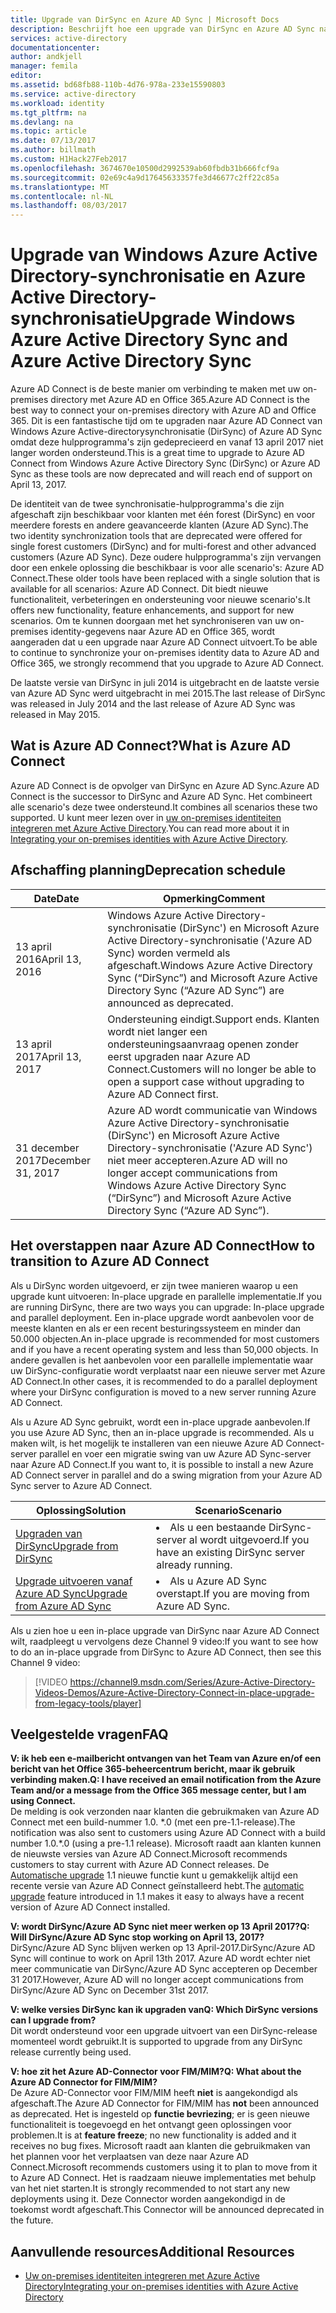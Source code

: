 ```yaml
---
title: Upgrade van DirSync en Azure AD Sync | Microsoft Docs
description: Beschrijft hoe een upgrade van DirSync en Azure AD Sync naar Azure AD Connect.
services: active-directory
documentationcenter: 
author: andkjell
manager: femila
editor: 
ms.assetid: bd68fb88-110b-4d76-978a-233e15590803
ms.service: active-directory
ms.workload: identity
ms.tgt_pltfrm: na
ms.devlang: na
ms.topic: article
ms.date: 07/13/2017
ms.author: billmath
ms.custom: H1Hack27Feb2017
ms.openlocfilehash: 3674670e10500d2992539ab60fbdb31b666fcf9a
ms.sourcegitcommit: 02e69c4a9d17645633357fe3d46677c2ff22c85a
ms.translationtype: MT
ms.contentlocale: nl-NL
ms.lasthandoff: 08/03/2017
---
```

# <a name="upgrade-windows-azure-active-directory-sync-and-azure-active-directory-sync"></a><span data-ttu-id="13fb7-103">Upgrade van Windows Azure Active Directory-synchronisatie en Azure Active Directory-synchronisatie</span><span class="sxs-lookup"><span data-stu-id="13fb7-103">Upgrade Windows Azure Active Directory Sync and Azure Active Directory Sync</span></span>
<span data-ttu-id="13fb7-104">Azure AD Connect is de beste manier om verbinding te maken met uw on-premises directory met Azure AD en Office 365.</span><span class="sxs-lookup"><span data-stu-id="13fb7-104">Azure AD Connect is the best way to connect your on-premises directory with Azure AD and Office 365.</span></span> <span data-ttu-id="13fb7-105">Dit is een fantastische tijd om te upgraden naar Azure AD Connect van Windows Azure Active-directorysynchronisatie (DirSync) of Azure AD Sync omdat deze hulpprogramma's zijn gedeprecieerd en vanaf 13 april 2017 niet langer worden ondersteund.</span><span class="sxs-lookup"><span data-stu-id="13fb7-105">This is a great time to upgrade to Azure AD Connect from Windows Azure Active Directory Sync (DirSync) or Azure AD Sync as these tools are now deprecated and will reach end of support on April 13, 2017.</span></span>

<span data-ttu-id="13fb7-106">De identiteit van de twee synchronisatie-hulpprogramma's die zijn afgeschaft zijn beschikbaar voor klanten met één forest (DirSync) en voor meerdere forests en andere geavanceerde klanten (Azure AD Sync).</span><span class="sxs-lookup"><span data-stu-id="13fb7-106">The two identity synchronization tools that are deprecated were offered for single forest customers (DirSync) and for multi-forest and other advanced customers (Azure AD Sync).</span></span> <span data-ttu-id="13fb7-107">Deze oudere hulpprogramma's zijn vervangen door een enkele oplossing die beschikbaar is voor alle scenario's: Azure AD Connect.</span><span class="sxs-lookup"><span data-stu-id="13fb7-107">These older tools have been replaced with a single solution that is available for all scenarios: Azure AD Connect.</span></span> <span data-ttu-id="13fb7-108">Dit biedt nieuwe functionaliteit, verbeteringen en ondersteuning voor nieuwe scenario's.</span><span class="sxs-lookup"><span data-stu-id="13fb7-108">It offers new functionality, feature enhancements, and support for new scenarios.</span></span> <span data-ttu-id="13fb7-109">Om te kunnen doorgaan met het synchroniseren van uw on-premises identity-gegevens naar Azure AD en Office 365, wordt aangeraden dat u een upgrade naar Azure AD Connect uitvoert.</span><span class="sxs-lookup"><span data-stu-id="13fb7-109">To be able to continue to synchronize your on-premises identity data to Azure AD and Office 365, we strongly recommend that you upgrade to Azure AD Connect.</span></span>

<span data-ttu-id="13fb7-110">De laatste versie van DirSync in juli 2014 is uitgebracht en de laatste versie van Azure AD Sync werd uitgebracht in mei 2015.</span><span class="sxs-lookup"><span data-stu-id="13fb7-110">The last release of DirSync was released in July 2014 and the last release of Azure AD Sync was released in May 2015.</span></span>

## <a name="what-is-azure-ad-connect"></a><span data-ttu-id="13fb7-111">Wat is Azure AD Connect?</span><span class="sxs-lookup"><span data-stu-id="13fb7-111">What is Azure AD Connect</span></span>
<span data-ttu-id="13fb7-112">Azure AD Connect is de opvolger van DirSync en Azure AD Sync.</span><span class="sxs-lookup"><span data-stu-id="13fb7-112">Azure AD Connect is the successor to DirSync and Azure AD Sync.</span></span> <span data-ttu-id="13fb7-113">Het combineert alle scenario's deze twee ondersteund.</span><span class="sxs-lookup"><span data-stu-id="13fb7-113">It combines all scenarios these two supported.</span></span> <span data-ttu-id="13fb7-114">U kunt meer lezen over in [uw on-premises identiteiten integreren met Azure Active Directory](active-directory-aadconnect.md).</span><span class="sxs-lookup"><span data-stu-id="13fb7-114">You can read more about it in [Integrating your on-premises identities with Azure Active Directory](active-directory-aadconnect.md).</span></span>

## <a name="deprecation-schedule"></a><span data-ttu-id="13fb7-115">Afschaffing planning</span><span class="sxs-lookup"><span data-stu-id="13fb7-115">Deprecation schedule</span></span>
| <span data-ttu-id="13fb7-116">Date</span><span class="sxs-lookup"><span data-stu-id="13fb7-116">Date</span></span> | <span data-ttu-id="13fb7-117">Opmerking</span><span class="sxs-lookup"><span data-stu-id="13fb7-117">Comment</span></span> |
| --- | --- |
| <span data-ttu-id="13fb7-118">13 april 2016</span><span class="sxs-lookup"><span data-stu-id="13fb7-118">April 13, 2016</span></span> |<span data-ttu-id="13fb7-119">Windows Azure Active Directory-synchronisatie (DirSync') en Microsoft Azure Active Directory-synchronisatie ('Azure AD Sync) worden vermeld als afgeschaft.</span><span class="sxs-lookup"><span data-stu-id="13fb7-119">Windows Azure Active Directory Sync (“DirSync”) and Microsoft Azure Active Directory Sync (“Azure AD Sync”) are announced as deprecated.</span></span> |
| <span data-ttu-id="13fb7-120">13 april 2017</span><span class="sxs-lookup"><span data-stu-id="13fb7-120">April 13, 2017</span></span> |<span data-ttu-id="13fb7-121">Ondersteuning eindigt.</span><span class="sxs-lookup"><span data-stu-id="13fb7-121">Support ends.</span></span> <span data-ttu-id="13fb7-122">Klanten wordt niet langer een ondersteuningsaanvraag openen zonder eerst upgraden naar Azure AD Connect.</span><span class="sxs-lookup"><span data-stu-id="13fb7-122">Customers will no longer be able to open a support case without upgrading to Azure AD Connect first.</span></span> |
|<span data-ttu-id="13fb7-123">31 december 2017</span><span class="sxs-lookup"><span data-stu-id="13fb7-123">December 31, 2017</span></span>|<span data-ttu-id="13fb7-124">Azure AD wordt communicatie van Windows Azure Active Directory-synchronisatie (DirSync') en Microsoft Azure Active Directory-synchronisatie ('Azure AD Sync') niet meer accepteren.</span><span class="sxs-lookup"><span data-stu-id="13fb7-124">Azure AD will no longer accept communications from Windows Azure Active Directory Sync (“DirSync”) and Microsoft Azure Active Directory Sync (“Azure AD Sync”).</span></span>

## <a name="how-to-transition-to-azure-ad-connect"></a><span data-ttu-id="13fb7-125">Het overstappen naar Azure AD Connect</span><span class="sxs-lookup"><span data-stu-id="13fb7-125">How to transition to Azure AD Connect</span></span>
<span data-ttu-id="13fb7-126">Als u DirSync worden uitgevoerd, er zijn twee manieren waarop u een upgrade kunt uitvoeren: In-place upgrade en parallelle implementatie.</span><span class="sxs-lookup"><span data-stu-id="13fb7-126">If you are running DirSync, there are two ways you can upgrade: In-place upgrade and parallel deployment.</span></span> <span data-ttu-id="13fb7-127">Een in-place upgrade wordt aanbevolen voor de meeste klanten en als er een recent besturingssysteem en minder dan 50.000 objecten.</span><span class="sxs-lookup"><span data-stu-id="13fb7-127">An in-place upgrade is recommended for most customers and if you have a recent operating system and less than 50,000 objects.</span></span> <span data-ttu-id="13fb7-128">In andere gevallen is het aanbevolen voor een parallelle implementatie waar uw DirSync-configuratie wordt verplaatst naar een nieuwe server met Azure AD Connect.</span><span class="sxs-lookup"><span data-stu-id="13fb7-128">In other cases, it is recommended to do a parallel deployment where your DirSync configuration is moved to a new server running Azure AD Connect.</span></span>

<span data-ttu-id="13fb7-129">Als u Azure AD Sync gebruikt, wordt een in-place upgrade aanbevolen.</span><span class="sxs-lookup"><span data-stu-id="13fb7-129">If you use Azure AD Sync, then an in-place upgrade is recommended.</span></span> <span data-ttu-id="13fb7-130">Als u maken wilt, is het mogelijk te installeren van een nieuwe Azure AD Connect-server parallel en voer een migratie swing van uw Azure AD Sync-server naar Azure AD Connect.</span><span class="sxs-lookup"><span data-stu-id="13fb7-130">If you want to, it is possible to install a new Azure AD Connect server in parallel and do a swing migration from your Azure AD Sync server to Azure AD Connect.</span></span>

| <span data-ttu-id="13fb7-131">Oplossing</span><span class="sxs-lookup"><span data-stu-id="13fb7-131">Solution</span></span> | <span data-ttu-id="13fb7-132">Scenario</span><span class="sxs-lookup"><span data-stu-id="13fb7-132">Scenario</span></span> |
| --- | --- |
| [<span data-ttu-id="13fb7-133">Upgraden van DirSync</span><span class="sxs-lookup"><span data-stu-id="13fb7-133">Upgrade from DirSync</span></span>](active-directory-aadconnect-dirsync-upgrade-get-started.md) |<li><span data-ttu-id="13fb7-134">Als u een bestaande DirSync-server al wordt uitgevoerd.</span><span class="sxs-lookup"><span data-stu-id="13fb7-134">If you have an existing DirSync server already running.</span></span></li> |
| [<span data-ttu-id="13fb7-135">Upgrade uitvoeren vanaf Azure AD Sync</span><span class="sxs-lookup"><span data-stu-id="13fb7-135">Upgrade from Azure AD Sync</span></span>](active-directory-aadconnect-upgrade-previous-version.md) |<li><span data-ttu-id="13fb7-136">Als u Azure AD Sync overstapt.</span><span class="sxs-lookup"><span data-stu-id="13fb7-136">If you are moving from Azure AD Sync.</span></span></li> |

<span data-ttu-id="13fb7-137">Als u zien hoe u een in-place upgrade van DirSync naar Azure AD Connect wilt, raadpleegt u vervolgens deze Channel 9 video:</span><span class="sxs-lookup"><span data-stu-id="13fb7-137">If you want to see how to do an in-place upgrade from DirSync to Azure AD Connect, then see this Channel 9 video:</span></span>

> [!VIDEO https://channel9.msdn.com/Series/Azure-Active-Directory-Videos-Demos/Azure-Active-Directory-Connect-in-place-upgrade-from-legacy-tools/player]
>
>

## <a name="faq"></a><span data-ttu-id="13fb7-138">Veelgestelde vragen</span><span class="sxs-lookup"><span data-stu-id="13fb7-138">FAQ</span></span>
<span data-ttu-id="13fb7-139">**V: ik heb een e-mailbericht ontvangen van het Team van Azure en/of een bericht van het Office 365-beheercentrum bericht, maar ik gebruik verbinding maken.**</span><span class="sxs-lookup"><span data-stu-id="13fb7-139">**Q: I have received an email notification from the Azure Team and/or a message from the Office 365 message center, but I am using Connect.**</span></span>  
<span data-ttu-id="13fb7-140">De melding is ook verzonden naar klanten die gebruikmaken van Azure AD Connect met een build-nummer 1.0. \*.0 (met een pre-1.1-release).</span><span class="sxs-lookup"><span data-stu-id="13fb7-140">The notification was also sent to customers using Azure AD Connect with a build number 1.0.\*.0 (using a pre-1.1 release).</span></span> <span data-ttu-id="13fb7-141">Microsoft raadt aan klanten kunnen de nieuwste versies van Azure AD Connect.</span><span class="sxs-lookup"><span data-stu-id="13fb7-141">Microsoft recommends customers to stay current with Azure AD Connect releases.</span></span> <span data-ttu-id="13fb7-142">De [Automatische upgrade](active-directory-aadconnect-feature-automatic-upgrade.md) 1.1 nieuwe functie kunt u gemakkelijk altijd een recente versie van Azure AD Connect geïnstalleerd hebt.</span><span class="sxs-lookup"><span data-stu-id="13fb7-142">The [automatic upgrade](active-directory-aadconnect-feature-automatic-upgrade.md) feature introduced in 1.1 makes it easy to always have a recent version of Azure AD Connect installed.</span></span>

<span data-ttu-id="13fb7-143">**V: wordt DirSync/Azure AD Sync niet meer werken op 13 April 2017?**</span><span class="sxs-lookup"><span data-stu-id="13fb7-143">**Q: Will DirSync/Azure AD Sync stop working on April 13, 2017?**</span></span>  
<span data-ttu-id="13fb7-144">DirSync/Azure AD Sync blijven werken op 13 April-2017.</span><span class="sxs-lookup"><span data-stu-id="13fb7-144">DirSync/Azure AD Sync will continue to work on April 13th 2017.</span></span>  <span data-ttu-id="13fb7-145">Azure AD wordt echter niet meer communicatie van DirSync/Azure AD Sync accepteren op December 31 2017.</span><span class="sxs-lookup"><span data-stu-id="13fb7-145">However, Azure AD will no longer accept communications from DirSync/Azure AD Sync on December 31st 2017.</span></span>

<span data-ttu-id="13fb7-146">**V: welke versies DirSync kan ik upgraden van**</span><span class="sxs-lookup"><span data-stu-id="13fb7-146">**Q: Which DirSync versions can I upgrade from?**</span></span>  
<span data-ttu-id="13fb7-147">Dit wordt ondersteund voor een upgrade uitvoert van een DirSync-release momenteel wordt gebruikt.</span><span class="sxs-lookup"><span data-stu-id="13fb7-147">It is supported to upgrade from any DirSync release currently being used.</span></span>

<span data-ttu-id="13fb7-148">**V: hoe zit het Azure AD-Connector voor FIM/MIM?**</span><span class="sxs-lookup"><span data-stu-id="13fb7-148">**Q: What about the Azure AD Connector for FIM/MIM?**</span></span>  
<span data-ttu-id="13fb7-149">De Azure AD-Connector voor FIM/MIM heeft **niet** is aangekondigd als afgeschaft.</span><span class="sxs-lookup"><span data-stu-id="13fb7-149">The Azure AD Connector for FIM/MIM has **not** been announced as deprecated.</span></span> <span data-ttu-id="13fb7-150">Het is ingesteld op **functie bevriezing**; er is geen nieuwe functionaliteit is toegevoegd en het ontvangt geen oplossingen voor problemen.</span><span class="sxs-lookup"><span data-stu-id="13fb7-150">It is at **feature freeze**; no new functionality is added and it receives no bug fixes.</span></span> <span data-ttu-id="13fb7-151">Microsoft raadt aan klanten die gebruikmaken van het plannen voor het verplaatsen van deze naar Azure AD Connect.</span><span class="sxs-lookup"><span data-stu-id="13fb7-151">Microsoft recommends customers using it to plan to move from it to Azure AD Connect.</span></span> <span data-ttu-id="13fb7-152">Het is raadzaam nieuwe implementaties met behulp van het niet starten.</span><span class="sxs-lookup"><span data-stu-id="13fb7-152">It is strongly recommended to not start any new deployments using it.</span></span> <span data-ttu-id="13fb7-153">Deze Connector worden aangekondigd in de toekomst wordt afgeschaft.</span><span class="sxs-lookup"><span data-stu-id="13fb7-153">This Connector will be announced deprecated in the future.</span></span>

## <a name="additional-resources"></a><span data-ttu-id="13fb7-154">Aanvullende resources</span><span class="sxs-lookup"><span data-stu-id="13fb7-154">Additional Resources</span></span>
* [<span data-ttu-id="13fb7-155">Uw on-premises identiteiten integreren met Azure Active Directory</span><span class="sxs-lookup"><span data-stu-id="13fb7-155">Integrating your on-premises identities with Azure Active Directory</span></span>](active-directory-aadconnect.md)
